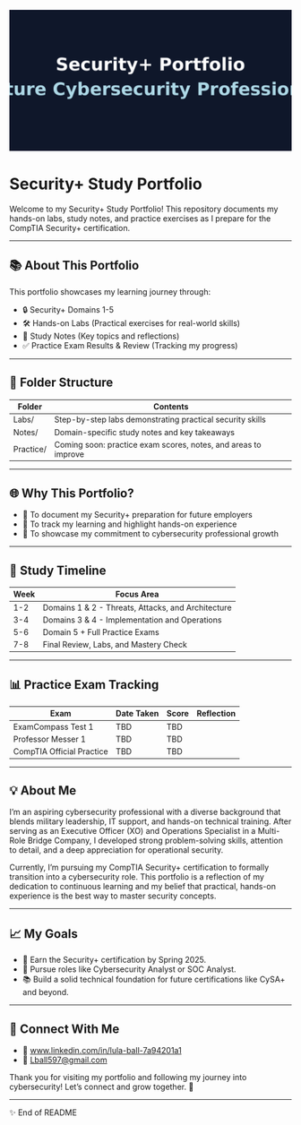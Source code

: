 ![Security+ Portfolio Banner](SecurityPlus_Portfolio_Banner.png)


# Security+ Study Portfolio

Welcome to my Security+ Study Portfolio! This repository documents my hands-on labs, study notes, and practice exercises as I prepare for the CompTIA Security+ certification.

---

## 📚 About This Portfolio

This portfolio showcases my learning journey through:
- 🔒 Security+ Domains 1-5
- 🛠️ Hands-on Labs (Practical exercises for real-world skills)
- 📝 Study Notes (Key topics and reflections)
- ✅ Practice Exam Results & Review (Tracking my progress)

---

## 📂 Folder Structure

| Folder    | Contents |
|-----------|----------|
| Labs/     | Step-by-step labs demonstrating practical security skills |
| Notes/    | Domain-specific study notes and key takeaways |
| Practice/ | Coming soon: practice exam scores, notes, and areas to improve |

---

## 🌐 Why This Portfolio?

- 🚀 To document my Security+ preparation for future employers
- 📖 To track my learning and highlight hands-on experience
- 💼 To showcase my commitment to cybersecurity professional growth

---

## 📆 Study Timeline

| Week | Focus Area |
|----|----|
| 1-2 | Domains 1 & 2 - Threats, Attacks, and Architecture |
| 3-4 | Domains 3 & 4 - Implementation and Operations |
| 5-6 | Domain 5 + Full Practice Exams |
| 7-8 | Final Review, Labs, and Mastery Check |

---

## 📊 Practice Exam Tracking

| Exam               | Date Taken | Score | Reflection |
|-------------------|------------|-----|------------|
| ExamCompass Test 1 | TBD | TBD |  |
| Professor Messer 1 | TBD | TBD |  |
| CompTIA Official Practice | TBD | TBD |  |

---

## 💡 About Me 

I’m an aspiring cybersecurity professional with a diverse background that blends military leadership, IT support, and hands-on technical training. After serving as an Executive Officer (XO) and Operations Specialist in a Multi-Role Bridge Company, I developed strong problem-solving skills, attention to detail, and a deep appreciation for operational security.  

Currently, I’m pursuing my CompTIA Security+ certification to formally transition into a cybersecurity role. This portfolio is a reflection of my dedication to continuous learning and my belief that practical, hands-on experience is the best way to master security concepts.

---

## 📈 My Goals

- 🏅 Earn the Security+ certification by Spring 2025.
- 🚀 Pursue roles like Cybersecurity Analyst or SOC Analyst.
- 📚 Build a solid technical foundation for future certifications like CySA+ and beyond.

---

## 💬 Connect With Me

- 🔗 www.linkedin.com/in/lula-ball-7a94201a1
- 📧 Lball597@gmail.com

Thank you for visiting my portfolio and following my journey into cybersecurity! Let’s connect and grow together. 🚀

---

✨ End of README
